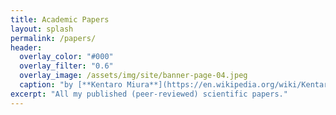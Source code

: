 ```yaml
---
title: Academic Papers
layout: splash
permalink: /papers/
header:
  overlay_color: "#000"
  overlay_filter: "0.6"
  overlay_image: /assets/img/site/banner-page-04.jpeg
  caption: "by [**Kentaro Miura**](https://en.wikipedia.org/wiki/Kentaro_Miura)"
excerpt: "All my published (peer-reviewed) scientific papers."
---
```

